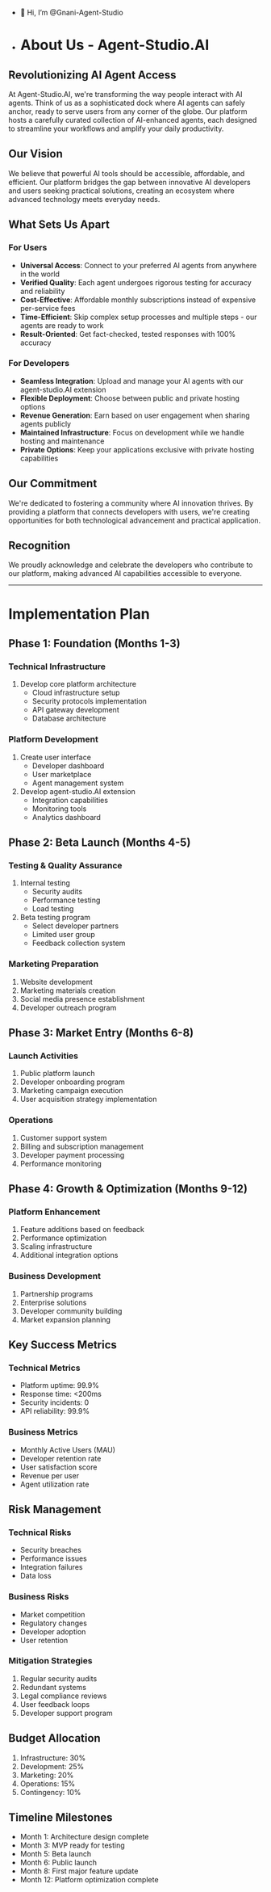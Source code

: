 - 👋 Hi, I’m @Gnani-Agent-Studio
- # About Us - Agent-Studio.AI

## Revolutionizing AI Agent Access

At Agent-Studio.AI, we're transforming the way people interact with AI agents. Think of us as a sophisticated dock where AI agents can safely anchor, ready to serve users from any corner of the globe. Our platform hosts a carefully curated collection of AI-enhanced agents, each designed to streamline your workflows and amplify your daily productivity.

## Our Vision

We believe that powerful AI tools should be accessible, affordable, and efficient. Our platform bridges the gap between innovative AI developers and users seeking practical solutions, creating an ecosystem where advanced technology meets everyday needs.

## What Sets Us Apart

### For Users
- **Universal Access**: Connect to your preferred AI agents from anywhere in the world
- **Verified Quality**: Each agent undergoes rigorous testing for accuracy and reliability
- **Cost-Effective**: Affordable monthly subscriptions instead of expensive per-service fees
- **Time-Efficient**: Skip complex setup processes and multiple steps - our agents are ready to work
- **Result-Oriented**: Get fact-checked, tested responses with 100% accuracy

### For Developers
- **Seamless Integration**: Upload and manage your AI agents with our agent-studio.AI extension
- **Flexible Deployment**: Choose between public and private hosting options
- **Revenue Generation**: Earn based on user engagement when sharing agents publicly
- **Maintained Infrastructure**: Focus on development while we handle hosting and maintenance
- **Private Options**: Keep your applications exclusive with private hosting capabilities

## Our Commitment

We're dedicated to fostering a community where AI innovation thrives. By providing a platform that connects developers with users, we're creating opportunities for both technological advancement and practical application.

## Recognition

We proudly acknowledge and celebrate the developers who contribute to our platform, making advanced AI capabilities accessible to everyone.

---

# Implementation Plan

## Phase 1: Foundation (Months 1-3)

### Technical Infrastructure
1. Develop core platform architecture
   - Cloud infrastructure setup
   - Security protocols implementation
   - API gateway development
   - Database architecture

### Platform Development
1. Create user interface
   - Developer dashboard
   - User marketplace
   - Agent management system
2. Develop agent-studio.AI extension
   - Integration capabilities
   - Monitoring tools
   - Analytics dashboard

## Phase 2: Beta Launch (Months 4-5)

### Testing & Quality Assurance
1. Internal testing
   - Security audits
   - Performance testing
   - Load testing
2. Beta testing program
   - Select developer partners
   - Limited user group
   - Feedback collection system

### Marketing Preparation
1. Website development
2. Marketing materials creation
3. Social media presence establishment
4. Developer outreach program

## Phase 3: Market Entry (Months 6-8)

### Launch Activities
1. Public platform launch
2. Developer onboarding program
3. Marketing campaign execution
4. User acquisition strategy implementation

### Operations
1. Customer support system
2. Billing and subscription management
3. Developer payment processing
4. Performance monitoring

## Phase 4: Growth & Optimization (Months 9-12)

### Platform Enhancement
1. Feature additions based on feedback
2. Performance optimization
3. Scaling infrastructure
4. Additional integration options

### Business Development
1. Partnership programs
2. Enterprise solutions
3. Developer community building
4. Market expansion planning

## Key Success Metrics

### Technical Metrics
- Platform uptime: 99.9%
- Response time: <200ms
- Security incidents: 0
- API reliability: 99.9%

### Business Metrics
- Monthly Active Users (MAU)
- Developer retention rate
- User satisfaction score
- Revenue per user
- Agent utilization rate

## Risk Management

### Technical Risks
- Security breaches
- Performance issues
- Integration failures
- Data loss

### Business Risks
- Market competition
- Regulatory changes
- Developer adoption
- User retention

### Mitigation Strategies
1. Regular security audits
2. Redundant systems
3. Legal compliance reviews
4. User feedback loops
5. Developer support program

## Budget Allocation

1. Infrastructure: 30%
2. Development: 25%
3. Marketing: 20%
4. Operations: 15%
5. Contingency: 10%

## Timeline Milestones

- Month 1: Architecture design complete
- Month 3: MVP ready for testing
- Month 5: Beta launch
- Month 6: Public launch
- Month 8: First major feature update
- Month 12: Platform optimization complete
<!---
Gnani-Agent-Studio/Gnani-Agent-Studio is a ✨ special ✨ repository because its `README.md` (this file) appears on your GitHub profile.
You can click the Preview link to take a look at your changes.
--->
